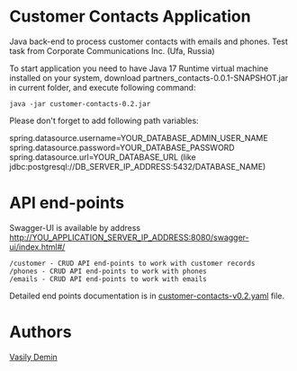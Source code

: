 # Customer Contacts Application

Java back-end to process customer contacts with emails and phones. Test task from Corporate Communications Inc. 
(Ufa, Russia)

To start application you need to have Java 17 Runtime virtual machine installed on your system, download
partners_contacts-0.0.1-SNAPSHOT.jar in current folder, and execute following command:

    java -jar customer-contacts-0.2.jar

Please don't forget to add following path variables:

spring.datasource.username=YOUR_DATABASE_ADMIN_USER_NAME  
spring.datasource.password=YOUR_DATABASE_PASSWORD  
spring.datasource.url=YOUR_DATABASE_URL (like jdbc:postgresql://DB_SERVER_IP_ADDRESS:5432/DATABASE_NAME)

# API end-points

Swagger-UI is available by address <http://YOU_APPLICATION_SERVER_IP_ADDRESS:8080/swagger-ui/index.html#/>

    /customer - CRUD API end-points to work with customer records
    /phones - CRUD API end-points to work with phones
    /emails - CRUD API end-points to work with emails

Detailed end points documentation is in [customer-contacts-v0.2.yaml](https://github.com/CatOgre70/customer-contacts/blob/master/customer-contacts-v0.2.yaml) file. 

# Authors

[Vasily Demin](https://github.com/CatOgre70)